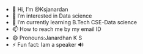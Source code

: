 - 👋 Hi, I’m @Ksjanardan
- 👀 I’m interested in Data science 
- 🌱 I’m currently learning B.Tech CSE-Data science 
- 📫 How to reach me by my email ID
- 😄 Pronouns:Janardhan K S
- ⚡ Fun fact: Iam a speaker 🔊 

<!---
Ksjanardan/Ksjanardan is a ✨ special ✨ repository because its `README.md` (this file) appears on your GitHub profile.
You can click the Preview link to take a look at your changes.
--->
